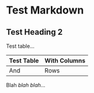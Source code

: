 # Test Markdown
## Test Heading 2
Test table...

| Test Table | With Columns |
|------------|--------------|
| And        | Rows         |

Blah *blah* _blah_...
